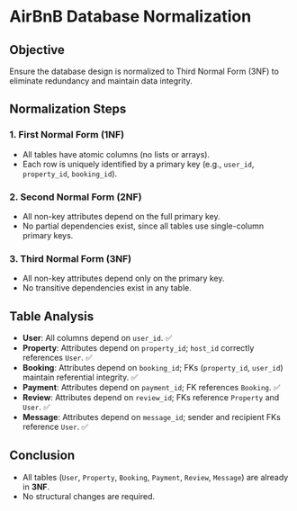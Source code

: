 # AirBnB Database Normalization

## Objective
Ensure the database design is normalized to Third Normal Form (3NF) to eliminate redundancy and maintain data integrity.

## Normalization Steps

### 1. First Normal Form (1NF)
- All tables have atomic columns (no lists or arrays).  
- Each row is uniquely identified by a primary key (e.g., `user_id`, `property_id`, `booking_id`).

### 2. Second Normal Form (2NF)
- All non-key attributes depend on the full primary key.  
- No partial dependencies exist, since all tables use single-column primary keys.

### 3. Third Normal Form (3NF)
- All non-key attributes depend only on the primary key.  
- No transitive dependencies exist in any table.  

## Table Analysis

- **User**: All columns depend on `user_id`. ✅  
- **Property**: Attributes depend on `property_id`; `host_id` correctly references `User`. ✅  
- **Booking**: Attributes depend on `booking_id`; FKs (`property_id`, `user_id`) maintain referential integrity. ✅  
- **Payment**: Attributes depend on `payment_id`; FK references `Booking`. ✅  
- **Review**: Attributes depend on `review_id`; FKs reference `Property` and `User`. ✅  
- **Message**: Attributes depend on `message_id`; sender and recipient FKs reference `User`. ✅  

## Conclusion
- All tables (`User`, `Property`, `Booking`, `Payment`, `Review`, `Message`) are already in **3NF**.  
- No structural changes are required.
